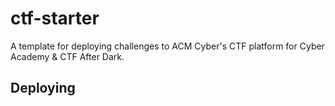 # ctf-starter
A template for deploying challenges to ACM Cyber's CTF platform for Cyber Academy &amp; CTF After Dark.

## Deploying
